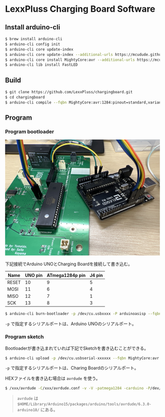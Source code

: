 # LexxPluss Charging Board Software

## Install arduino-cli

```bash
$ brew install arduino-cli
$ arduino-cli config init
$ arduino-cli core update-index
$ arduino-cli core update-index --additional-urls https://mcudude.github.io/MightyCore/package_MCUdude_MightyCore_index.json
$ arduino-cli core install MightyCore:avr --additional-urls https://mcudude.github.io/MightyCore/package_MCUdude_MightyCore_index.json
$ arduino-cli lib install FastLED
```

## Build

```bash
$ git clone https://github.com/LexxPluss/chargingboard.git
$ cd chargingboard
$ arduino-cli compile --fqbn MightyCore:avr:1284:pinout=standard,variant=modelNonP,BOD=2v7,LTO=Os,clock=16MHz_external
```

## Program

### Program bootloader

![bootloader](docs/bootloader.jpg)

下記接続でArduino UNOとCharging Boardを接続して書き込む。

| Name  | UNO pin | ATmega1284p pin | J4 pin |
| ----  | ----    | ----            | ----   |
| RESET | 10      | 9               | 5      |
| MOSI  | 11      | 6               | 4      |
| MISO  | 12      | 7               | 1      |
| SCK   | 13      | 8               | 3      |

```bash
$ arduino-cli burn-bootloader -p /dev/cu.usbxxxx -P arduinoasisp --fqbn MightyCore:avr:1284:pinout=standard,variant=modelNonP,BOD=2v7,LTO=Os,clock=16MHz_external
```

`-p` で指定するシリアルポートは、Arduino UNOのシリアルポート。

### Program sketch

Bootloaderが書き込まれていれば下記でSketchを書き込むことができる。

```bash
$ arduino-cli upload -p /dev/cu.usbserial-xxxxxx --fqbn MightyCore:avr:1284:pinout=standard,variant=modelNonP,BOD=2v7,LTO=Os,clock=16MHz_external
```

`-p` で指定するシリアルポートは、Charing Boardのシリアルポート。

HEXファイルを書き込む場合は `avrdude` を使う。

```bash
$ /xxx/avrdude -C/xxx/avrdude.conf -v -V -patmega1284 -carduino -P/dev/cu.usbserial-xxxxxx -b115200 -D chargingboard.hex
```

> `avrdude` は `$HOME/Library/Arduino15/packages/arduino/tools/avrdude/6.3.0-arduino18/` にある。
